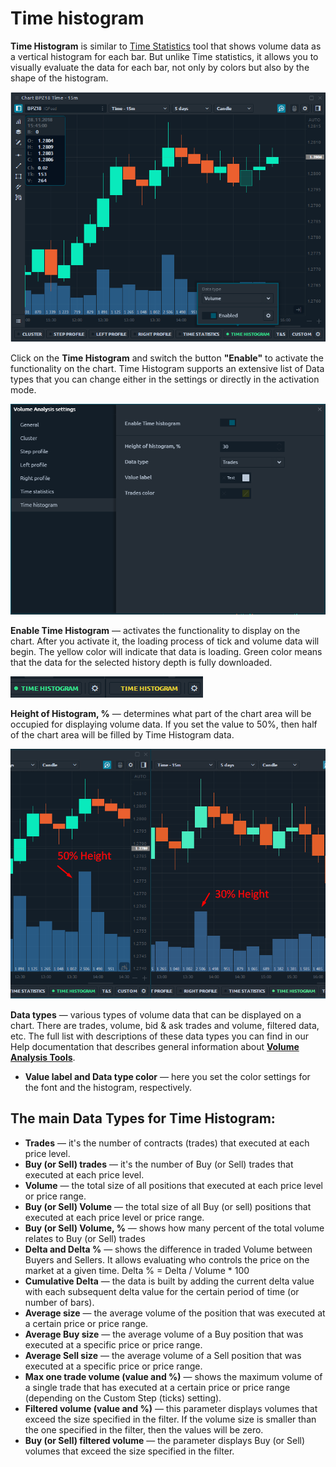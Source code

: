 # Time histogram

**Time Histogram** is similar to [Time Statistics](time-statistics.md) tool that shows volume data as a vertical histogram for each bar. But unlike Time statistics, it allows you to visually evaluate the data for each bar, not only by colors but also by the shape of the histogram.

![Time histogram on the chart — general view](<../../../.gitbook/assets/time histogram general view.png>)

Click on the **Time Histogram** and switch the button **"Enable"** to activate the functionality on the chart. Time Histogram supports an extensive list of Data types that you can change either in the settings or directly in the activation mode.

![Main settings of Time Histogram tool](<../../../.gitbook/assets/time histogram settings.png>)

**Enable Time Histogram** — activates the functionality to display on the chart. After you activate it, the loading process of tick and volume data will begin. The yellow color will indicate that data is loading. Green color means that the data for the selected history depth is fully downloaded.

![Loaded data (green color); data is loading (yellow color)](<../../../.gitbook/assets/time histogram loading data.gif>)

**Height of Histogram, %** — determines what part of the chart area will be occupied for displaying volume data. If you set the value to 50%, then half of the chart area will be filled by Time Histogram data.

![Set the height of time histogram (%) that will fill the chart area](<../../../.gitbook/assets/Height of Time Histogram.png>)

**Data types** — various types of volume data that can be displayed on a chart. There are trades, volume, bid & ask trades and volume, filtered data, etc. The full list with descriptions of these data types you can find in our Help documentation that describes general information about [**Volume Analysis Tools**](../volume-analysis-tools.md).

* **Value label and Data type color** — here you set the color settings for the font and the histogram, respectively.

## The main Data Types for Time Histogram: <a href="#the-main-data-types-for-time-histogram" id="the-main-data-types-for-time-histogram"></a>

* **Trades** — it's the number of contracts (trades) that executed at each price level.
* **Buy (or Sell) trades** — it's the number of Buy (or Sell) trades that executed at each price level.
* **Volume** — the total size of all positions that executed at each price level or price range.
* **Buy (or Sell) Volume** — the total size of all Buy (or sell) positions that executed at each price level or price range.
* **Buy (or Sell) Volume, %** — shows how many percent of the total volume relates to Buy (or Sell) trades
* **Delta and Delta %** — shows the difference in traded Volume between Buyers and Sellers. It allows evaluating who controls the price on the market at a given time. Delta % = Delta / Volume \* 100
* **Cumulative Delta** — the data is built by adding the current delta value with each subsequent delta value for the certain period of time (or number of bars).
* **Average size** — the average volume of the position that was executed at a certain price or price range.
* **Average Buy size** — the average volume of a Buy position that was executed at a specific price or price range.
* **Average Sell size** — the average volume of a Sell position that was executed at a specific price or price range.
* **Max one trade volume (value and %)** — shows the maximum volume of a single trade that has executed at a certain price or price range (depending on the Custom Step (ticks) setting).
* **Filtered volume (value and %)** — this parameter displays volumes that exceed the size specified in the filter. If the volume size is smaller than the one specified in the filter, then the values will be zero.
* **Buy (or Sell) filtered volume** — the parameter displays Buy (or Sell) volumes that exceed the size specified in the filter.
